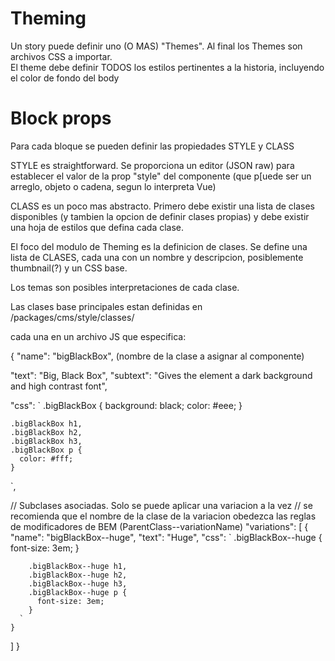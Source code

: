 # Theming

Un story puede definir uno (O MAS) "Themes".
Al final los Themes son archivos CSS a importar.  
El theme debe definir TODOS los estilos pertinentes a la historia, incluyendo el color de fondo del body





# Block props

Para cada bloque se pueden definir las propiedades STYLE y CLASS

STYLE es straightforward.  Se proporciona un editor (JSON raw) para establecer el valor de la prop "style"
del componente (que p[uede ser un arreglo, objeto o cadena, segun lo interpreta Vue)

CLASS es un poco mas abstracto.  Primero debe existir una lista de clases disponibles (y tambien la opcion de definir clases propias)
y debe existir una hoja de estilos que defina cada clase.

El foco del modulo de Theming es la definicion de clases.  Se define una lista de CLASES, cada una con un nombre y descripcion,
posiblemente thumbnail(?) y un CSS base.

Los temas son posibles interpretaciones de cada clase.

Las clases base principales estan definidas en
/packages/cms/style/classes/

cada una en un archivo JS que especifica:

{
  "name": "bigBlackBox",  (nombre de la clase a asignar al componente)

  "text": "Big, Black Box",
  "subtext": "Gives the element a dark background and high contrast font",

  "css": `
    .bigBlackBox {
      background: black;
      color: #eee;
    }

    .bigBlackBox h1,
    .bigBlackBox h2,
    .bigBlackBox h3,
    .bigBlackBox p {
      color: #fff;
    }
  `,

  // Subclases asociadas.  Solo se puede aplicar una variacion a la vez
  // se recomienda que el nombre de la clase de la variacion obedezca las reglas de modificadores de BEM (ParentClass--variationName)
  "variations": [
    {
      "name": "bigBlackBox--huge",
      "text": "Huge",
      "css": `
        .bigBlackBox--huge {
          font-size: 3em;
        }

        .bigBlackBox--huge h1,
        .bigBlackBox--huge h2,
        .bigBlackBox--huge h3,
        .bigBlackBox--huge p {
          font-size: 3em;
        }
      `
    }
  ]
}